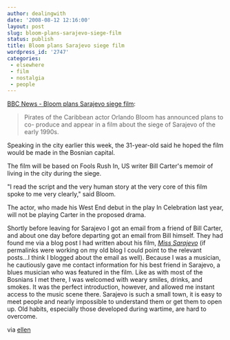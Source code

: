 ```yaml
---
author: dealingwith
date: '2008-08-12 12:16:00'
layout: post
slug: bloom-plans-sarajevo-siege-film
status: publish
title: Bloom plans Sarajevo siege film
wordpress_id: '2747'
categories:
 - elsewhere
 - film
 - nostalgia
 - people
---
```


[BBC News - Bloom plans Sarajevo siege film][1]:

> Pirates of the Caribbean actor Orlando Bloom has announced plans to co-
produce and appear in a film about the siege of Sarajevo of the early 1990s.

Speaking in the city earlier this week, the 31-year-old said he hoped the film
would be made in the Bosnian capital.

The film will be based on Fools Rush In, US writer Bill Carter's memoir of
living in the city during the siege.

"I read the script and the very human story at the very core of this film
spoke to me very clearly," said Bloom.

The actor, who made his West End debut in the play In Celebration last year,
will not be playing Carter in the proposed drama.

Shortly before leaving for Sarajevo I got an email from a friend of Bill
Carter, and about one day before departing got an email from Bill himself.
They had found me via a blog post I had written about his film, [_Miss
Sarajevo_][2] (if permalinks were working on my old blog I could point to the
relevant posts...I think I blogged about the email as well). Because I was a
musician, he cautiously gave me contact information for his best friend in
Sarajevo, a blues musician who was featured in the film. Like as with most of
the Bosnians I met there, I was welcomed with weary smiles, drinks, and
smokes. It was the perfect introduction, however, and allowed me instant
access to the music scene there. Sarajevo is such a small town, it is easy to
meet people and nearly impossible to understand them or get them to open up.
Old habits, especially those developed during wartime, are hard to overcome.

via [ellen][3]

   [1]: http://news.bbc.co.uk/2/hi/entertainment/7556876.stm

   [2]: http://www.billcarter.cc/mainpages/films.htm

   [3]: http://ellensjourney.org/stranger/?p=400

